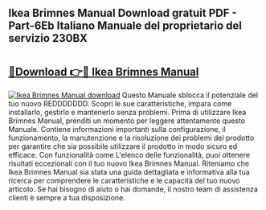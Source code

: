 ## Ikea Brimnes Manual Download gratuit PDF - Part-6Eb Italiano Manuale del proprietario del servizio 230BX

# <h2><a href="http://dfeqkj1.blite.top/?on=Ikea+Brimnes+Manual">🔗Download 👉🔴 Ikea Brimnes Manual</a></h2>

[![Ikea Brimnes Manual download](https://i.imgur.com/lujVjoI.png)](http://dfeqkj1.blite.top/?on=Ikea+Brimnes+Manual)
Questo Manuale sblocca il potenziale del tuo nuovo REDDDDDDD. Scopri le sue caratteristiche, impara come installarlo, gestirlo e mantenerlo senza problemi. Prima di utilizzare Ikea Brimnes Manual, prenditi un momento per leggere attentamente questo Manuale. Contiene informazioni importanti sulla configurazione, il funzionamento, la manutenzione e la risoluzione dei problemi del prodotto per garantire che sia possibile utilizzare il prodotto in modo sicuro ed efficace. Con funzionalità come L'elenco delle funzionalità, puoi ottenere risultati eccezionali con il tuo nuovo Ikea Brimnes Manual. Riteniamo che Ikea Brimnes Manual sia stata una guida dettagliata e informativa alla tua ricerca per comprendere le caratteristiche e le capacità del tuo nuovo articolo. Se hai bisogno di aiuto o hai domande, il nostro team di assistenza clienti è sempre a tua disposizione.
